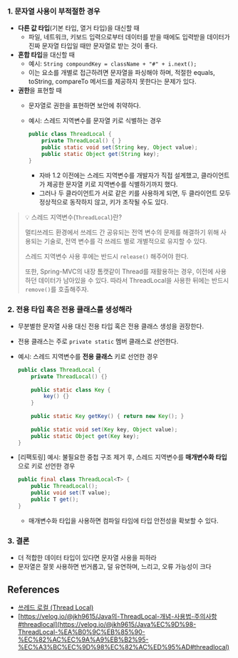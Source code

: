 ### 1. 문자열 사용이 부적절한 경우

- **다른 값 타입**(기본 타입, 열거 타입)을 대신할 때
    - 파일, 네트워크, 키보드 입력으로부터 데이터를 받을 때에도 입력받을 데이터가 진짜 문자열 타입일 때만 문자열로 받는 것이 좋다.
- **혼합 타입**을 대신할 때
    - 예시: `String compoundKey = className + "#" + i.next();`
    - 이는 요소를 개별로 접근하려면 문자열을 파싱해야 하며, 적절한 equals, toString, compareTo 메서드를 제공하지 못한다는 문제가 있다.
- **권한**을 표현할 때
    - 문자열로 권한을 표현하면 보안에 취약하다.
    - 예시: 스레드 지역변수를 문자열 키로 식별하는 경우
        
        ```java
        public class ThreadLocal {
            private ThreadLocal() { }
            public static void set(String key, Object value);
            public static Object get(String key);
        } 
        ```
        
        - 자바 1.2 이전에는 스레드 지역변수를 개발자가 직접 설계했고, 클라이언트가 제공한 문자열 키로 지역변수를 식별하기까지 했다.
        - 그러나 두 클라이언트가 서로 같은 키를 사용하게 되면, 두 클라이언트 모두 정상적으로 동작하지 않고, 키가 조작될 수도 있다.
        
> 💡 스레드 지역변수(`ThreadLocal`)란?
> 
> 
> 멀티쓰레드 환경에서 쓰레드 간 공유되는 전역 변수의 문제를 해결하기 위해 사용되는 기술로, 전역 변수를 각 쓰레드 별로 개별적으로 유지할 수 있다.
> 
> 스레드 지역변수 사용 후에는 반드시 `release()` 해주어야 한다.
> 
> 또한, Spring-MVC의 내장 톰캣같이 Thread를 재활용하는 경우, 이전에 사용하던 데이터가 남아있을 수 있다. 따라서 ThreadLocal을 사용한 뒤에는 반드시 `remove()`를 호출해주자.
> 

### 2. 전용 타입 혹은 전용 클래스를 생성해라

- 무분별한 문자열 사용 대신 전용 타입 혹은 전용 클래스 생성을 권장한다.
- 전용 클래스는 주로 `private static` 멤버 클래스로 선언한다.
- 예시: 스레드 지역변수를 **전용 클래스** 키로 선언한 경우
    
    ```java
    public class ThreadLocal {
        private ThreadLocal() {}
        
        public static class Key {
            key() {}
        }
        
        public static Key getKey() { return new Key(); }
        
        public static void set(Key key, Object value);
        public static Object get(Key key);
    }
    ```
    
- [리팩토링] 예시: 불필요한 중첩 구조 제거 후, 스레드 지역변수를 **매개변수화 타입**으로 키로 선언한 경우
    
    ```java
    public final class ThreadLocal<T> {
        public ThreadLocal();
        public void set(T value);
        public T get();
    }
    ```
    
    - 매개변수화 타입을 사용하면 컴파일 타임에 타입 안전성을 확보할 수 있다.

### 3. 결론

- 더 적합한 데이터 타입이 있다면 문자열 사용을 피하라
- 문자열은 잘못 사용하면 번거롭고, 덜 유연하며, 느리고, 오류 가능성이 크다

## References

- [쓰레드 로컬 (Thread Local)](https://broccoliii.tistory.com/9)
- [https://velog.io/@jkh9615/Java의-ThreadLocal-개념-사용법-주의사항#threadlocal](https://velog.io/@jkh9615/Java%EC%9D%98-ThreadLocal-%EA%B0%9C%EB%85%90-%EC%82%AC%EC%9A%A9%EB%B2%95-%EC%A3%BC%EC%9D%98%EC%82%AC%ED%95%AD#threadlocal)
